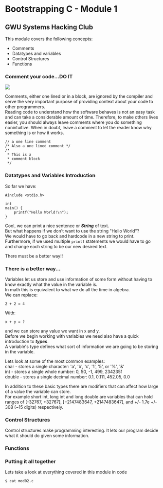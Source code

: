 # Bootstrapping C - Module 1
## GWU Systems Hacking Club

This module covers the following concepts:
 - Comments
 - Datatypes and variables
 - Control Structures
 - Functions

### Comment your code...DO IT

![](https://s-media-cache-ak0.pinimg.com/564x/b1/4e/04/b14e04d971d4a187883989c4d2c15abb.jpg)

Comments, either one lined or in a block, are ignored by the compiler and serve the very important purpose of providing context about your code to other programmers.  
Reading code to understand how the software behaves is not an easy task and can take a considerable amount of time. Therefore, to make others lives easier, you should always leave comments where you do something nonintuitive. When in doubt, leave a comment to let the reader know why something is or how it works.

	// a one line comment   
	/* Also a one lined comment */   
	/*
	 * This is a
	 * comment block
	 */

### Datatypes and Variables Introduction

So far we have: 

	#include <stdio.h>

	int
	main() {
	    printf("Hello World!\n");
	}
Cool, we can print a nice sentence or __*String*__ of text.  
But what happens if we don't want to use the string "Hello World"?  
We would have to go back and hardcode in a new string to print.  
Furthermore, if we used multiple `printf` statements we would have to go and change each string to be our new desired text.


There must be a better way!!


### There is a better way...

Variables let us store and use information of some form without having to know
exactly what the value in the variable is.  
In math this is equivalent to what we do all the time in algebra.  
We can replace:

	2 + 2 = 4

With:

	x + y = ?

and we can store any value we want in x and y.  
Before we begin working with variables we need also have a quick introduction to __*types*__.  
A variable's type defines what sort of information we are going to be storing in the variable.  

Lets look at some of the most common examples:  
char   - stores a single character: 'a', 'b', 'c', '1', '5', or '%', '&'  
int    - stores a single whole number: 0, 50, -1, 499, 2342351  
double - stores a single decimal number: 0.1, 0.111, 452.05, 0.0  

In addition to these basic types there are modifiers that can affect how large of a value the variable can store.  
For example short int, long int and long double are variables that can hold ranges of [-32767, +32767], [−2147483647, +2147483647], and +/- 1.7e +/- 308 (~15 digits) respectively.  

### Control Structures

Control structures make programming interesting. It lets our program decide what it should do given some information.

### Functions

### Putting it all together

Lets take a look at everything covered in this module in code

	$ cat mod02.c
